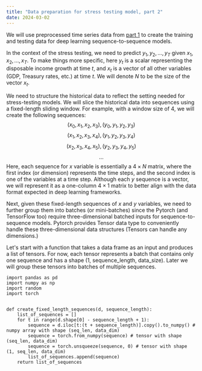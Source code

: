 ```yaml
---
title: "Data preparation for stress testing model, part 2"
date: 2024-03-02
---
```


We will use preprocessed time series data from <a href="2024-03-01-data-preparation-for-stress-testing-model-part-1.md">part 1</a> to create the training and testing data for deep learning sequence-to-sequence models.

In the context of the stress testing, we need to predict $y_1, y_2, ..., y_T$ given $x_1, x_2, ..., x_T$. To make things more specific, here $y_t$ is a scalar representing the disposable income growth at time $t$, and $x_t$ is a vector of all other variables (GDP, Treasury rates, etc.) at time $t$. We will denote $N$ to be the size of the vector $x_t$.

We need to structure the historical data to reflect the setting needed for stress-testing models. We will slice the historical data into sequences using a fixed-length sliding window. For example, with a window size of 4, we will create the following sequences:
$$(x_0, x_1, x_2, x_3), (y_0, y_1, y_2, y_3)$$
$$(x_1, x_2, x_3, x_4), (y_1, y_2, y_3, y_4)$$
$$(x_2, x_3, x_4, x_5), (y_2, y_3, y_4, y_5)$$
$$...$$
Here, each sequence for $x$ variable is essentially a $4\times N$ matrix, where the first index (or dimension) represents the time steps, and the second index is one of the variables at a time step. Although each $y$ sequence is a vector, we will represent it as a one-column $4\times 1$ matrix to better align with the data format expected in deep learning frameworks.

Next, given these fixed-length sequences of $x$ and $y$ variables, we need to further group them into batches (or mini-batches) since the Pytorch (and TensorFlow too) require three-dimensional batched inputs for sequence-to-sequence models. Pytorch provides Tensor data type to conveniently handle these three-dimensional data structures (Tensors can handle any dimensions.)

Let's start with a function that takes a data frame as an input and produces a list of tensors. For now, each tensor represents a batch that contains only one sequence and has a shape (1, sequence_length, data_size). Later we will group these tensors into batches of multiple sequences.

```Python3
import pandas as pd
import numpy as np
import random
import torch


def create_fixed_length_sequences(d, sequence_length):
    list_of_sequences = []
    for t in range(d.shape[0] - sequence_length + 1):
        sequence = d.iloc[t:(t + sequence_length)].copy().to_numpy() # numpy array with shape (seq_len, data_dim)
        sequence = torch.from_numpy(sequence) # tensor with shape (seq_len, data_dim)
        sequence = torch.unsqueeze(sequence, 0) # tensor with shape (1, seq_len, data_dim)
        list_of_sequences.append(sequence)
    return list_of_sequences
```

